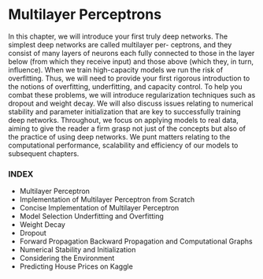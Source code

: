 # Multilayer Perceptrons

In this chapter, we will introduce your first truly deep networks. The simplest deep networks are called multilayer per-
ceptrons, and they consist of many layers of neurons each fully connected to those in the layer below (from which they
receive input) and those above (which they, in turn, influence). When we train high-capacity models we run the risk
of overfitting. Thus, we will need to provide your first rigorous introduction to the notions of overfitting, underfitting,
and capacity control. To help you combat these problems, we will introduce regularization techniques such as dropout
and weight decay. We will also discuss issues relating to numerical stability and parameter initialization that are key to
successfully training deep networks. Throughout, we focus on applying models to real data, aiming to give the reader
a firm grasp not just of the concepts but also of the practice of using deep networks. We punt matters relating to the
computational performance, scalability and efficiency of our models to subsequent chapters.

### INDEX
- Multilayer Perceptron
- Implementation of Multilayer Perceptron from Scratch
- Concise Implementation of Multilayer Perceptron
- Model Selection Underfitting and Overfitting
- Weight Decay
- Dropout
- Forward Propagation Backward Propagation and Computational Graphs
- Numerical Stability and Initialization
- Considering the Environment
- Predicting House Prices on Kaggle
